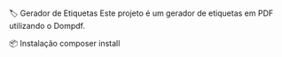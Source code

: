 🏷️ Gerador de Etiquetas
Este projeto é um gerador de etiquetas em PDF utilizando o Dompdf.

📦 Instalação
composer install
